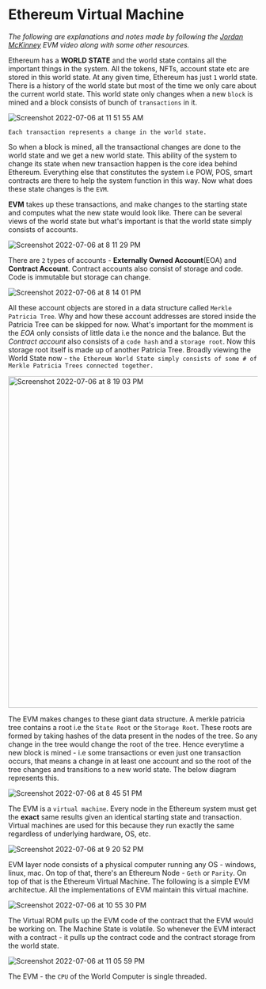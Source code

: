 # Ethereum Virtual Machine

*The following are explanations and notes made by following the [Jordan McKinney](https://www.youtube.com/watch?v=kCswGz9naZg) EVM video along with some other resources.*

Ethereum has a **WORLD STATE** and the world state contains all the important things in the system. All the tokens, NFTs, account state etc are stored in this world state. At any given time, Ethereum has just `1` world state. There is a history of the world state but most of the time we only care about the current world state. This world state only changes when a new `block` is mined and a block consists of bunch of `transactions` in it. 

![Screenshot 2022-07-06 at 11 51 55 AM](https://user-images.githubusercontent.com/35381035/177482614-ed68ab1a-9579-47ab-bc43-6982b979ab2a.png)

`Each transaction represents a change in the world state.`

So when a block is mined, all the transactional changes are done to the world state and we get a new world state. This ability of the system to change its state when new transaction happen is the core idea behind Ethereum. Everything else that constitutes the system i.e POW, POS, smart contracts are there to help the system function in this way. Now what does these state changes is the `EVM`.

**EVM** takes up these transactions, and make changes to the starting state and computes what the new state would look like. There can be several views of the world state but what's important is that the world state simply consists of accounts. 

![Screenshot 2022-07-06 at 8 11 29 PM](https://user-images.githubusercontent.com/35381035/177577227-b634c2c4-6069-47dd-8585-dfc22ee4622e.png)

There are `2` types of accounts - **Externally Owned Account**(EOA) and **Contract Account**. Contract accounts also consist of storage and code. Code is immutable but storage can change. 

![Screenshot 2022-07-06 at 8 14 01 PM](https://user-images.githubusercontent.com/35381035/177577793-a6c01616-bf00-4223-958d-409d3de706cc.png)

All these account objects are stored in a data structure called `Merkle Patricia Tree`. Why and how these account addresses are stored inside the Patricia Tree can be skipped for now. What's important for the momment is the *EOA* only consists of little data i.e the nonce and the balance. But the *Contract account* also consists of a `code hash` and a `storage root`. Now this storage root itself is made up of another Patricia Tree. Broadly viewing the World State now - `the Ethereum World State simply consists of some # of Merkle Patricia Trees connected together.`

<img width="670" alt="Screenshot 2022-07-06 at 8 19 03 PM" src="https://user-images.githubusercontent.com/35381035/177578849-a9b5c6bb-56cd-4781-91c7-b12c995f1aa7.png">

The EVM makes changes to these giant data structure. A merkle patricia tree contains a root i.e the `State Root` or the `Storage Root`. These roots are formed by taking hashes of the data present in the nodes of the tree. So any change in the tree would change the root of the tree. Hence everytime a new block is mined - i.e some transactions or even just one transaction occurs, that means a change in at least one account and so the root of the tree changes and transitions to a new world state. The below diagram represents this.

![Screenshot 2022-07-06 at 8 45 51 PM](https://user-images.githubusercontent.com/35381035/177584894-eef82559-cd34-4b92-a147-24930c6074e9.png)

The EVM is a `virtual machine`. Every node in the Ethereum system must get the **exact** same results given an identical starting state and transaction. Virtual machines are used for this because they run exactly the same regardless of underlying hardware, OS, etc. 

![Screenshot 2022-07-06 at 9 20 52 PM](https://user-images.githubusercontent.com/35381035/177592025-3c7687d1-324a-4358-82d4-7730b0c22285.png)

EVM layer node consists of a physical computer running any OS - windows, linux, mac. On top of that, there's an Ethereum Node - `Geth` or `Parity`. On top of that is the Ethereum Virtual Machine. The following is a simple EVM architectue. All the implementations of EVM maintain this virtual machine.

![Screenshot 2022-07-06 at 10 55 30 PM](https://user-images.githubusercontent.com/35381035/177608493-eabf1731-7bfd-4d37-ac6f-c9f6ddfb4865.png)

The Virtual ROM pulls up the EVM code of the contract that the EVM would be working on. The Machine State is volatile. So whenever the EVM interact with a contract - it pulls up the contract code and the contract storage from the world state. 

![Screenshot 2022-07-06 at 11 05 59 PM](https://user-images.githubusercontent.com/35381035/177610144-35cd4b93-f33c-4bcd-bddd-124bdc56ce24.png)

 The EVM - the `CPU` of the World Computer is single threaded. 
   
